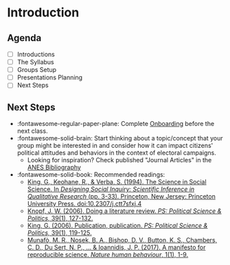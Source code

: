 # Introduction

## Agenda
- [ ] Introductions
- [ ] The Syllabus
- [ ] Groups Setup
- [ ] Presentations Planning
- [ ] Next Steps

## Next Steps
- :fontawesome-regular-paper-plane: Complete [Onboarding](/resources/onboarding.md) before the next class.
- :fontawesome-solid-brain: Start thinking about a topic/concept that your group might be interested in and consider how it can impact citizens' political attitudes and behaviors in the context of electoral campaigns.
    - Looking for inspiration? Check published "Journal Articles" in the [ANES Bibliography](https://electionstudies.org/papers-documents/anes-bibliography/)
- :fontawesome-solid-book: Recommended readings:
    - [King, G., Keohane, R., & Verba, S. (1994). The Science in Social Science. In *Designing Social Inquiry: Scientific Inference in Qualitative Research* (pp. 3-33). Princeton, New Jersey: Princeton University Press. doi:10.2307/j.ctt7sfxj.4](http://filesender.sciencespobordeaux.fr/?s=download&token=1b66e304-ac7d-4fb2-a017-97ec3186befd)
    - [Knopf, J. W. (2006). Doing a literature review. *PS: Political Science & Politics,* 39(1), 127-132.](https://www.cambridge.org/core/services/aop-cambridge-core/content/view/00B62000B6760AB78E1BD27E32A94C9F/S1049096506060264a.pdf/doing-a-literature-review.pdf?casa_token=szUhrJK1G30AAAAA:yj5nqRIULvP0oFEmACEq9AkAIZPdF8YBt9xWDetabQJwdKzVTZQ3yZvbGszZMNoesDnYgFtim2AA)
    - [King, G. (2006). Publication, publication. *PS: Political Science & Politics,* 39(1), 119-125.](https://gking.harvard.edu/files/gking/files/paperspub.pdf)
    - [Munafò, M. R., Nosek, B. A., Bishop, D. V., Button, K. S., Chambers, C. D., Du Sert, N. P., ... & Ioannidis, J. P. (2017). A manifesto for reproducible science. *Nature human behaviour*, 1(1), 1-9.](https://www.nature.com/articles/s41562-016-0021)

